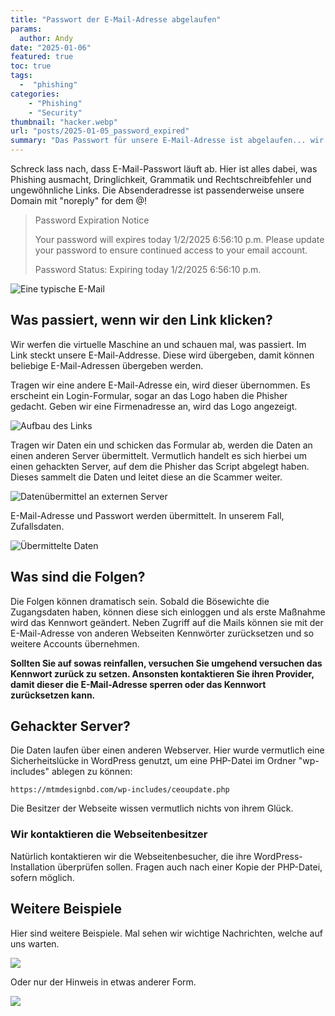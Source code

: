 ```yaml
---
title: "Passwort der E-Mail-Adresse abgelaufen"
params:
  author: Andy
date: "2025-01-06"
featured: true
toc: true
tags: 
  -  "phishing"
categories:
    - "Phishing"
    - "Security"
thumbnail: "hacker.webp"
url: "posts/2025-01-05_password_expired"
summary: "Das Passwort für unsere E-Mail-Adresse ist abgelaufen... wir müssen schnell handeln"
---
```


Schreck lass nach, dass E-Mail-Passwort läuft ab. Hier ist alles dabei, was Phishing ausmacht, Dringlichkeit, Grammatik und Rechtschreibfehler und ungewöhnliche Links. Die Absenderadresse ist passenderweise unsere Domain mit "noreply" for dem @!

> Password Expiration Notice  
>   
> Your password will expires today 1/2/2025 6:56:10 p.m. Please update your password to ensure continued access to your email account.  
>   
> Password Status: Expiring today 1/2/2025 6:56:10 p.m.  

![Eine typische E-Mail](/posts/2025-01-05_password_expired/notice_1.webp)

## Was passiert, wenn wir den Link klicken?

Wir werfen die virtuelle Maschine an und schauen mal, was passiert. Im Link steckt unsere E-Mail-Addresse. Diese wird übergeben, damit können beliebige E-Mail-Adressen übergeben werden.

Tragen wir eine andere E-Mail-Adresse ein, wird dieser übernommen. Es erscheint ein Login-Formular, sogar an das Logo haben die Phisher gedacht. Geben wir eine Firmenadresse an, wird das Logo angezeigt.

![Aufbau des Links](/posts/2025-01-05_password_expired/email_scam_1.webp)

Tragen wir Daten ein und schicken das Formular ab, werden die Daten an einen anderen Server übermittelt. Vermutlich handelt es sich hierbei um einen gehackten Server, auf dem die Phisher das Script abgelegt haben. Dieses sammelt die Daten und leitet diese an die Scammer weiter.

![Datenübermittel an externen Server](/posts/2025-01-05_password_expired/email_scam_2.webp)

E-Mail-Adresse und Passwort werden übermittelt. In unserem Fall, Zufallsdaten.

![Übermittelte Daten](/posts/2025-01-05_password_expired/email_scam_3.webp)


## Was sind die Folgen? 

Die Folgen können dramatisch sein. Sobald die Bösewichte die Zugangsdaten haben, können diese sich einloggen und als erste Maßnahme wird das Kennwort geändert. Neben Zugriff auf die Mails können sie mit der E-Mail-Adresse von anderen Webseiten Kennwörter zurücksetzen und so weitere Accounts übernehmen.

**Sollten Sie auf sowas reinfallen, versuchen Sie umgehend versuchen das Kennwort zurück zu setzen. Ansonsten kontaktieren Sie ihren Provider, damit dieser die E-Mail-Adresse sperren oder das Kennwort zurücksetzen kann.**

## Gehackter Server?

Die Daten laufen über einen anderen Webserver. Hier wurde vermutlich eine Sicherheitslücke in WordPress genutzt, um eine PHP-Datei im Ordner "wp-includes" ablegen zu können:

    https://mtmdesignbd.com/wp-includes/ceoupdate.php

Die Besitzer der Webseite wissen vermutlich nichts von ihrem Glück.

### Wir kontaktieren die Webseitenbesitzer

Natürlich kontaktieren wir die Webseitenbesucher, die ihre WordPress-Installation überprüfen sollen. Fragen auch nach einer Kopie der PHP-Datei, sofern möglich.

## Weitere Beispiele

Hier sind weitere Beispiele. Mal sehen wir wichtige Nachrichten, welche auf uns warten.

![](/posts/2025-01-05_password_expired/notice_2.webp)

Oder nur der Hinweis in etwas anderer Form.

![](/posts/2025-01-05_password_expired/notice_3.png)

